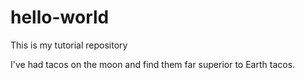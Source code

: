 # hello-world
This is my tutorial repository

I've had tacos on the moon and find them far superior to Earth tacos.

